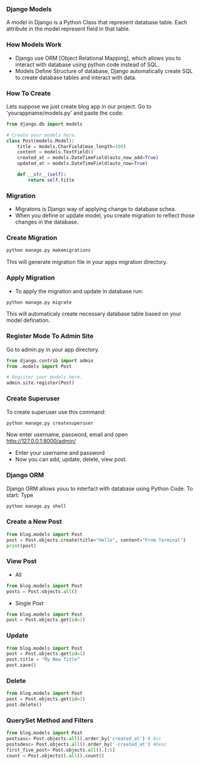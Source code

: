 ### Django Models
A model in Django is a Python Class that represent database table. Each attribute in the model represent field in that table.

### How Models Work
- Django use ORM [Object Relational Mapping], which allows you to interact with database using python code instead of SQL.
- Models Define Structure of database, Django automatically create SQL to create database tables and interact with data.

### How To Create
Lets suppose we just create blog app in our project. Go to 'yourappname/models.py' and paste the code:
```python
from django.db import models

# Create your models here.
class Post(models.Model):
    title = models.CharField(max_length=100)
    content = models.TextField()
    created_at = models.DateTimeField(auto_now_add=True)
    updated_at = models.DateTimeField(auto_now=True)

    def __str__(self):
        return self.title
```

### Migration
- Migratons is Django way of applying change to database schea. 
- When you define or update model, you create migration to reflect those changes in the database.

### Create Migration
```bash
python manage.py makemigrations
```
This will generate migration file in your apps migration directory.

### Apply Migration
- To apply the migration and update in database run:
```bash
python manage.py migrate
```
This will automaticaly create necessary database table based on your model defination.

### Register Mode To Admin Site
Go to admin.py in your app directory.
```python
from django.contrib import admin
from .models import Post

# Register your models here.
admin.site.register(Post)
```

### Create Superuser
To create superuser use this command:
```bash
python manage.py createsuperuser
```
Now enter username, password, email and open
http://127.0.0.1:8000/admin/
- Enter your username and password
- Now you can add, update, delete, view post.


### Django ORM
Django ORM allows youu to interfact with database using Python Code. To start:
Type
```bash
python manage.py shell
```

### Create a New Post
```python
from blog.models import Post
post = Post.objects.create(title="Hello", content="From Terminal")
print(post)
```
### View Post
- All
```python
from blog.models import Post
posts = Post.objects.all()
```
- Single Post
```python
from blog.models import Post
post = Post.objects.get(id=1)
```

### Update
```python
from blog.models import Post
post = Post.objects.get(id=1)
post.title = "My New Title"
post.save()
```

### Delete
```python
from blog.models import Post
post = Post.objects.get(id=3)
post.delete()
```

### QuerySet Method and Filters
```python
from blog.models import Post
postsasc= Post.objects.all().order_by('created_at') # Asc
postsdesc= Post.objects.all().order_by('-created_at') #Desc
first_five_post= Post.objects.all().[:5]
count = Post.objects().all().count()
```


